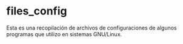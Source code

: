 # files_config
Esta es una recopilación de archivos de configuraciones de algunos programas que utilizo en sistemas GNU/Linux.
